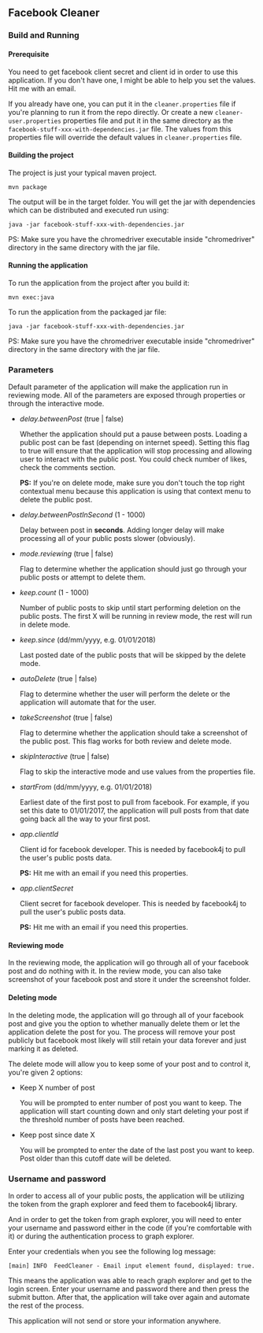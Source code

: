 ## Facebook Cleaner

### Build and Running

#### Prerequisite
You need to get facebook client secret and client id in order to use this
application. If you don't have one, I might be able to help you set the values.
Hit me with an email.
 
If you already have one, you can put it in the `cleaner.properties` file if
you're planning to run it from the repo directly. Or create a new
`cleaner-user.properties` properties file and put it in the same directory as
the `facebook-stuff-xxx-with-dependencies.jar` file. The values from this
properties file will override the default values in `cleaner.properties` file. 

#### Building the project
The project is just your typical maven project.

```mvn package```

The output will be in the target folder. You will get the jar with
dependencies which can be distributed and executed run using:

```java -jar facebook-stuff-xxx-with-dependencies.jar```

PS: Make sure you have the chromedriver executable inside "chromedriver"
directory in the same directory with the jar file. 

#### Running the application
To run the application from the project after you build it:

```mvn exec:java```

To run the application from the packaged jar file:

```java -jar facebook-stuff-xxx-with-dependencies.jar```

PS: Make sure you have the chromedriver executable inside "chromedriver"
directory in the same directory with the jar file.

### Parameters

Default parameter of the application will make the application run in
reviewing mode. All of the parameters are exposed through properties or
through the interactive mode.

* _delay.betweenPost_ (true | false)

  Whether the application should put a pause between posts. Loading a public
  post can be fast (depending on internet speed). Setting this flag to true
  will ensure that the application will stop processing and allowing user to
  interact with the public post. You could check number of likes, check the
  comments section.
  
  **PS:** If you're on delete mode, make sure you don't touch the top right
  contextual menu because this application is using that context menu to delete
  the public post. 
   
* _delay.betweenPostInSecond_ (1 - 1000)

  Delay between post in **seconds**. Adding longer delay will make processing
  all of your public posts slower (obviously). 
  
* _mode.reviewing_ (true | false)
  
  Flag to determine whether the application should just go through your public
  posts or attempt to delete them.

* _keep.count_ (1 - 1000)

  Number of public posts to skip until start performing deletion on the public
  posts. The first X will be running in review mode, the rest will run in delete
  mode.

* _keep.since_ (dd/mm/yyyy, e.g. 01/01/2018)

  Last posted date of the public posts that will be skipped by the delete mode.

* _autoDelete_ (true | false)

  Flag to determine whether the user will perform the delete or the application
  will automate that for the user.

* _takeScreenshot_ (true | false)

  Flag to determine whether the application should take a screenshot of the
  public post. This flag works for both review and delete mode.

* _skipInteractive_ (true | false)

  Flag to skip the interactive mode and use values from the properties file.
  
* _startFrom_ (dd/mm/yyyy, e.g. 01/01/2018)

  Earliest date of the first post to pull from facebook. For example, if you
  set this date to 01/01/2017, the application will pull posts from that date
  going back all the way to your first post. 

* _app.clientId_
  
  Client id for facebook developer. This is needed by facebook4j to pull the
  user's public posts data.
  
  **PS:** Hit me with an email if you need this properties.
  
* _app.clientSecret_
  
  Client secret for facebook developer. This is needed by facebook4j to pull the
  user's public posts data.
  
  **PS:** Hit me with an email if you need this properties.

#### Reviewing mode

In the reviewing mode, the application will go through all of your facebook
post and do nothing with it. In the review mode, you can also take screenshot
of your facebook post and store it under the screenshot folder.

#### Deleting mode

In the deleting mode, the application will go through all of your facebook
post and give you the option to whether manually delete them or let the 
application delete the post for you. The process will remove your post
publicly but facebook most likely will still retain your data forever and
just marking it as deleted.


The delete mode will allow you to keep some of your post and to control it,
you're given 2 options:

* Keep X number of post

  You will be prompted to enter number of post you want to keep. The
  application will start counting down and only start deleting your post if
  the threshold number of posts have been reached.
  
* Keep post since date X

  You will be prompted to enter the date of the last post you want to keep.
  Post older than this cutoff date will be deleted.


### Username and password
In order to access all of your public posts, the application will be
utilizing the token from the graph explorer and feed them to facebook4j
library.

And in order to get the token from graph explorer, you will need to enter your
username and password either in the code (if you're comfortable with it) or
during the authentication process to graph explorer.

Enter your credentials when you see the following log message:

```[main] INFO  FeedCleaner - Email input element found, displayed: true.```

This means the application was able to reach graph explorer and get to the
login screen. Enter your username and password there and then press the
submit button. After that, the application will take over again and automate
the rest of the process.

This application will not send or store your information anywhere.
